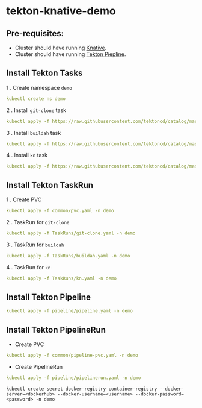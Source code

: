 # tekton-knative-demo

## Pre-requisites:
* Cluster should have running [Knative](https://knative.dev/docs/install/any-kubernetes-cluster/#installing-the-serving-component).
* Cluster should have running [Tekton Piepline](https://github.com/tektoncd/pipeline/blob/master/docs/install.md).

## Install Tekton Tasks
1 . Create namespace `demo`
```yaml
kubectl create ns demo
```
2 . Install `git-clone` task
```yaml
kubectl apply -f https://raw.githubusercontent.com/tektoncd/catalog/master/task/git-clone/0.2/git-clone.yaml -n demo
```
3 . Install `buildah` task
```yaml
kubectl apply -f https://raw.githubusercontent.com/tektoncd/catalog/master/task/buildah/0.2/buildah.yaml -n demo
```
4 . Install `kn` task
```yaml
kubectl apply -f https://raw.githubusercontent.com/tektoncd/catalog/master/task/kn/0.1/kn.yaml -n demo
```

## Install Tekton TaskRun
1 . Create PVC
```yaml
kubectl apply -f common/pvc.yaml -n demo
```

2 . TaskRun for `git-clone`
```yaml
kubectl apply -f TaskRuns/git-clone.yaml -n demo
```

3 . TaskRun for `buildah`
```yaml
kubectl apply -f TaskRuns/buildah.yaml -n demo
```

4 . TaskRun for `kn`
```yaml
kubectl apply -f TaskRuns/kn.yaml -n demo
```

## Install Tekton Pipeline

```yaml
kubectl apply -f pipeline/pipeline.yaml -n demo
```

## Install Tekton PipelineRun

* Create PVC
```yaml
kubectl apply -f common/pipeline-pvc.yaml -n demo
```
* Create PipelineRun
```yaml
kubectl apply -f pipeline/pipelinerun.yaml -n demo
```

```text
kubectl create secret docker-registry container-registry --docker-server=<dockerhub> --docker-username=<username> --docker-password=<password> -n demo
```
